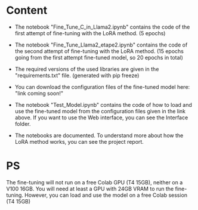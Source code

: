 # Content
- The notebook "Fine_Tune_C_in_Llama2.ipynb" contains the code of the first attempt of fine-tuning with the LoRA method. (5 epochs)

- The notebook "Fine_Tune_Llama2_etape2.ipynb" contains the code of the second attempt of fine-tuning with the LoRA method. (15 epochs going from the first attempt fine-tuned model, so 20 epochs in total)

- The required versions of the used libraries are given in the "requirements.txt" file. (generated with pip freeze)

- You can download the configuration files of the fine-tuned model here: "link coming soon!"

- The notebook "Test_Model.ipynb" contains the code of how to load and use the fine-tuned model from the configuration files given in the link above. If you want to use the Web interface, you can see the Interface folder.

- The notebooks are documented. To understand more about how the LoRA method works, you can see the project report.  
  
# PS
The fine-tuning will not run on a free Colab GPU (T4 15GB), neither on a V100 16GB. 
You will need at least a GPU with 24GB VRAM to run the fine-tuning. However, you can load and use the model on a free Colab session (T4 15GB) 
